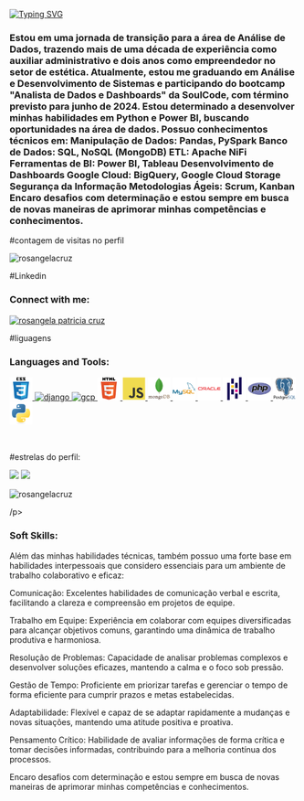 <a href="https://git.io/typing-svg"><img src="https://readme-typing-svg.herokuapp.com?font=Fira+Code&pause=1000&color=20F5FA&center=true&vCenter=true&random=false&width=435&lines=%F0%9F%91%8BOl%C3%A1+sou+Rosangela+Cruz+" alt="Typing SVG" /></a>

<h3>Estou em uma jornada de transição para a área de Análise de Dados, trazendo mais de uma década de experiência como auxiliar administrativo e dois anos como empreendedor no setor de estética. Atualmente, estou me graduando em Análise e Desenvolvimento de Sistemas e participando do bootcamp "Analista de Dados e Dashboards" da SoulCode, com término previsto para junho de 2024. Estou determinado a desenvolver minhas habilidades em Python e Power BI, buscando oportunidades na área de dados. Possuo conhecimentos técnicos em: Manipulação de Dados: Pandas, PySpark Banco de Dados: SQL, NoSQL (MongoDB) ETL: Apache NiFi Ferramentas de BI: Power BI, Tableau Desenvolvimento de Dashboards Google Cloud: BigQuery, Google Cloud Storage Segurança da Informação Metodologias Ágeis: Scrum, Kanban Encaro desafios com determinação e estou sempre em busca de novas maneiras de aprimorar minhas competências e conhecimentos. </h3>

#contagem de visitas no perfil 
<p align="left"><img src="https://komarev.com/ghpvc/?username=rosangelacruz&label=Profile%20views&color=40E0D0&style=flat" alt="rosangelacruz" /></p>

#Linkedin
<h3 align="left">Connect with me:</h3>
<p align="left">
<a href="https://linkedin.com/in/rosangelapatricia" target="blank"><img align="center" src="https://raw.githubusercontent.com/rahuldkjain/github-profile-readme-generator/master/src/images/icons/Social/linked-in-alt.svg" alt="rosangela patricia cruz" height="30" width="40" /></a>
</p>

#liguagens
<h3 align="left">Languages and Tools:</h3>
<p align="left"> <a href="https://www.w3schools.com/css/" target="_blank" rel="noreferrer"> <img src="https://raw.githubusercontent.com/devicons/devicon/master/icons/css3/css3-original-wordmark.svg" alt="css3" width="40" height="40"/> </a> <a href="https://www.djangoproject.com/" target="_blank" rel="noreferrer"> <img src="https://cdn.worldvectorlogo.com/logos/django.svg" alt="django" width="40" height="40"/> </a> <a href="https://cloud.google.com" target="_blank" rel="noreferrer"> <img src="https://www.vectorlogo.zone/logos/google_cloud/google_cloud-icon.svg" alt="gcp" width="40" height="40"/> </a> <a href="https://www.w3.org/html/" target="_blank" rel="noreferrer"> <img src="https://raw.githubusercontent.com/devicons/devicon/master/icons/html5/html5-original-wordmark.svg" alt="html5" width="40" height="40"/> </a> <a href="https://developer.mozilla.org/en-US/docs/Web/JavaScript" target="_blank" rel="noreferrer"> <img src="https://raw.githubusercontent.com/devicons/devicon/master/icons/javascript/javascript-original.svg" alt="javascript" width="40" height="40"/> </a> <a href="https://www.mongodb.com/" target="_blank" rel="noreferrer"> <img src="https://raw.githubusercontent.com/devicons/devicon/master/icons/mongodb/mongodb-original-wordmark.svg" alt="mongodb" width="40" height="40"/> </a> <a href="https://www.mysql.com/" target="_blank" rel="noreferrer"> <img src="https://raw.githubusercontent.com/devicons/devicon/master/icons/mysql/mysql-original-wordmark.svg" alt="mysql" width="40" height="40"/> </a> <a href="https://www.oracle.com/" target="_blank" rel="noreferrer"> <img src="https://raw.githubusercontent.com/devicons/devicon/master/icons/oracle/oracle-original.svg" alt="oracle" width="40" height="40"/> </a> <a href="https://pandas.pydata.org/" target="_blank" rel="noreferrer"> <img src="https://raw.githubusercontent.com/devicons/devicon/2ae2a900d2f041da66e950e4d48052658d850630/icons/pandas/pandas-original.svg" alt="pandas" width="40" height="40"/> </a> <a href="https://www.php.net" target="_blank" rel="noreferrer"> <img src="https://raw.githubusercontent.com/devicons/devicon/master/icons/php/php-original.svg" alt="php" width="40" height="40"/> </a> <a href="https://www.postgresql.org" target="_blank" rel="noreferrer"> <img src="https://raw.githubusercontent.com/devicons/devicon/master/icons/postgresql/postgresql-original-wordmark.svg" alt="postgresql" width="40" height="40"/> </a> <a href="https://www.python.org" target="_blank" rel="noreferrer"> <img src="https://raw.githubusercontent.com/devicons/devicon/master/icons/python/python-original.svg" alt="python" width="40" height="40"/> </a> </p>
<br>

#estrelas do perfil:
<p><img loading="lazy" height="180em" src="https://github-readme-stats.vercel.app/api/top-langs/?username=Rosangelacruz&layout=compact&langs_count=7&theme=vue&title_color=40E0D0"/>
<img loading="lazy" height="180em" src="https://github-readme-stats.vercel.app/api?username=Rosangelacruz&show_icons=true&theme=vue&include_all_commits=true&count_private=true&title_color=40E0D0"/>
<p><img align="center" src="https://github-readme-streak-stats.herokuapp.com/?user=Rosangelacruz&" alt="rosangelacruz" /></p>
/p>

<h3 align="left">Soft Skills:</h3>

Além das minhas habilidades técnicas, também possuo uma forte base em habilidades interpessoais que considero essenciais para um ambiente de trabalho colaborativo e eficaz:

Comunicação: Excelentes habilidades de comunicação verbal e escrita, facilitando a clareza e compreensão em projetos de equipe.

Trabalho em Equipe: Experiência em colaborar com equipes diversificadas para alcançar objetivos comuns, garantindo uma dinâmica de trabalho produtiva e harmoniosa.

Resolução de Problemas: Capacidade de analisar problemas complexos e desenvolver soluções eficazes, mantendo a calma e o foco sob pressão.

Gestão de Tempo: Proficiente em priorizar tarefas e gerenciar o tempo de forma eficiente para cumprir prazos e metas estabelecidas.

Adaptabilidade: Flexível e capaz de se adaptar rapidamente a mudanças e novas situações, mantendo uma atitude positiva e proativa.

Pensamento Crítico: Habilidade de avaliar informações de forma crítica e tomar decisões informadas, contribuindo para a melhoria contínua dos processos.

Encaro desafios com determinação e estou sempre em busca de novas maneiras de aprimorar minhas competências e conhecimentos.


